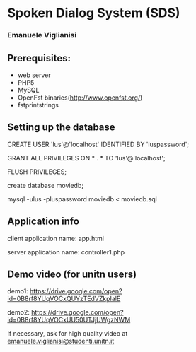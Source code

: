 # Spoken Dialog System (SDS)
### Emanuele Viglianisi

## Prerequisites:
- web server
- PHP5
- MySQL
- OpenFst binaries(http://www.openfst.org/)
- fstprintstrings

## Setting up the database
CREATE USER 'lus'@'localhost' IDENTIFIED BY 'luspassword';

GRANT ALL PRIVILEGES ON * . * TO 'lus'@'localhost';

FLUSH PRIVILEGES;

create database moviedb;

mysql -ulus -pluspassword moviedb < moviedb.sql


## Application info
client application name: app.html

server application name: controller1.php

## Demo video (for unitn users)
demo1: https://drive.google.com/open?id=0B8rf8YUqVOCxQUYzTEdVZkpIalE

demo2: https://drive.google.com/open?id=0B8rf8YUqVOCxUU50UTJjUWgzNWM

If necessary, ask for high quality video at emanuele.viglianisi@studenti.unitn.it
